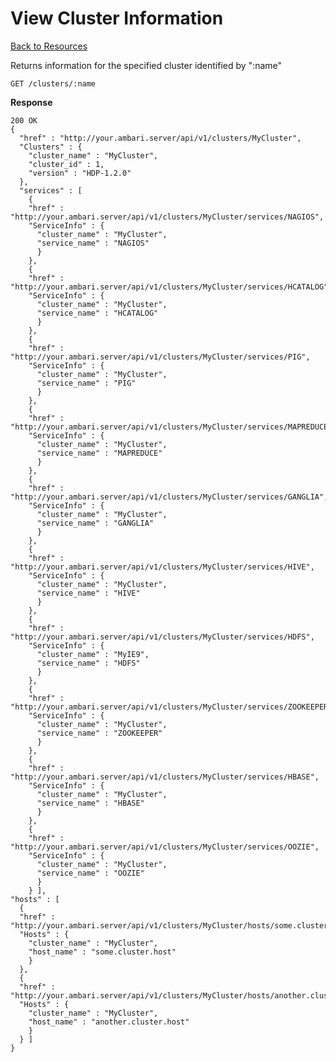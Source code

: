 View Cluster Information
=====

[Back to Resources](index.md#resources)

Returns information for the specified cluster identified by ":name"

    GET /clusters/:name

**Response**

    200 OK
    {
      "href" : "http://your.ambari.server/api/v1/clusters/MyCluster",
      "Clusters" : {
        "cluster_name" : "MyCluster",
        "cluster_id" : 1,
        "version" : "HDP-1.2.0"
      },
      "services" : [
        {
        "href" : "http://your.ambari.server/api/v1/clusters/MyCluster/services/NAGIOS",
        "ServiceInfo" : {
          "cluster_name" : "MyCluster",
          "service_name" : "NAGIOS"
          }
        },
        {
        "href" : "http://your.ambari.server/api/v1/clusters/MyCluster/services/HCATALOG",
        "ServiceInfo" : {
          "cluster_name" : "MyCluster",
          "service_name" : "HCATALOG"
          }
        },
        {
        "href" : "http://your.ambari.server/api/v1/clusters/MyCluster/services/PIG",
        "ServiceInfo" : {
          "cluster_name" : "MyCluster",
          "service_name" : "PIG"
          }
        },
        {
        "href" : "http://your.ambari.server/api/v1/clusters/MyCluster/services/MAPREDUCE",
        "ServiceInfo" : {
          "cluster_name" : "MyCluster",
          "service_name" : "MAPREDUCE"
          }
        },
        {
        "href" : "http://your.ambari.server/api/v1/clusters/MyCluster/services/GANGLIA",
        "ServiceInfo" : {
          "cluster_name" : "MyCluster",
          "service_name" : "GANGLIA"
          }
        },
        {
        "href" : "http://your.ambari.server/api/v1/clusters/MyCluster/services/HIVE",
        "ServiceInfo" : {
          "cluster_name" : "MyCluster",
          "service_name" : "HIVE"
          }
        },
        {
        "href" : "http://your.ambari.server/api/v1/clusters/MyCluster/services/HDFS",
        "ServiceInfo" : {
          "cluster_name" : "MyIE9",
          "service_name" : "HDFS"
          }
        },
        {
        "href" : "http://your.ambari.server/api/v1/clusters/MyCluster/services/ZOOKEEPER",
        "ServiceInfo" : {
          "cluster_name" : "MyCluster",
          "service_name" : "ZOOKEEPER"
          }
        },
        {
        "href" : "http://your.ambari.server/api/v1/clusters/MyCluster/services/HBASE",
        "ServiceInfo" : {
          "cluster_name" : "MyCluster",
          "service_name" : "HBASE"
          }
        },
        {
        "href" : "http://your.ambari.server/api/v1/clusters/MyCluster/services/OOZIE",
        "ServiceInfo" : {
          "cluster_name" : "MyCluster",
          "service_name" : "OOZIE"
          }
        } ],
    "hosts" : [
      {
      "href" : "http://your.ambari.server/api/v1/clusters/MyCluster/hosts/some.cluster.host",
      "Hosts" : {
        "cluster_name" : "MyCluster",
        "host_name" : "some.cluster.host"
        }
      },
      {
      "href" : "http://your.ambari.server/api/v1/clusters/MyCluster/hosts/another.cluster.host",
      "Hosts" : {
        "cluster_name" : "MyCluster",
        "host_name" : "another.cluster.host"
        }
      } ]
    }

